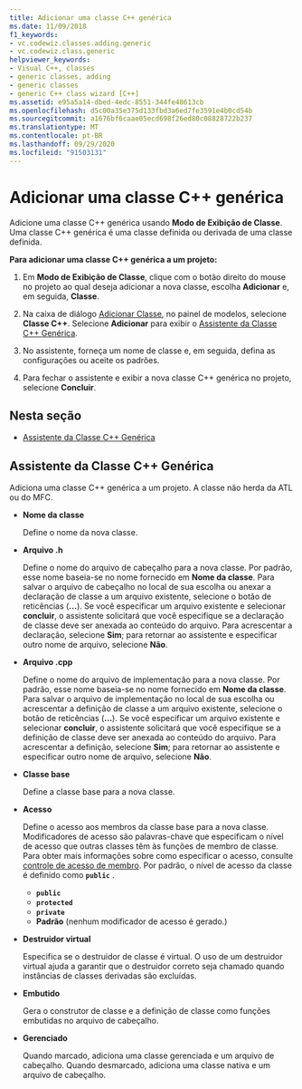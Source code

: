 ```yaml
---
title: Adicionar uma classe C++ genérica
ms.date: 11/09/2018
f1_keywords:
- vc.codewiz.classes.adding.generic
- vc.codewiz.class.generic
helpviewer_keywords:
- Visual C++, classes
- generic classes, adding
- generic classes
- generic C++ class wizard [C++]
ms.assetid: e95a5a14-dbed-4edc-8551-344fe48613cb
ms.openlocfilehash: d5c00a35e375d133fbd3a6ed7fe3591e4b0cd54b
ms.sourcegitcommit: a1676bf6caae05ecd698f26ed80c08828722b237
ms.translationtype: MT
ms.contentlocale: pt-BR
ms.lasthandoff: 09/29/2020
ms.locfileid: "91503131"
---
```

# <a name="add-a-generic-c-class"></a>Adicionar uma classe C++ genérica

Adicione uma classe C++ genérica usando **Modo de Exibição de Classe**. Uma classe C++ genérica é uma classe definida ou derivada de uma classe definida.

**Para adicionar uma classe C++ genérica a um projeto:**

1. Em **Modo de Exibição de Classe**, clique com o botão direito do mouse no projeto ao qual deseja adicionar a nova classe, escolha **Adicionar** e, em seguida, **Classe**.

1. Na caixa de diálogo [Adicionar Classe](./adding-a-class-visual-cpp.md#add-class-dialog-box), no painel de modelos, selecione **Classe C++**. Selecione **Adicionar** para exibir o [Assistente da Classe C++ Genérica](#generic-c-class-wizard).

1. No assistente, forneça um nome de classe e, em seguida, defina as configurações ou aceite os padrões.

1. Para fechar o assistente e exibir a nova classe C++ genérica no projeto, selecione **Concluir**.

## <a name="in-this-section"></a>Nesta seção

- [Assistente da Classe C++ Genérica](#generic-c-class-wizard)

## <a name="generic-c-class-wizard"></a>Assistente da Classe C++ Genérica

Adiciona uma classe C++ genérica a um projeto. A classe não herda da ATL ou do MFC.

- **Nome da classe**

  Define o nome da nova classe.

- **Arquivo .h**

  Define o nome do arquivo de cabeçalho para a nova classe. Por padrão, esse nome baseia-se no nome fornecido em **Nome da classe**. Para salvar o arquivo de cabeçalho no local de sua escolha ou anexar a declaração de classe a um arquivo existente, selecione o botão de reticências (**...**). Se você especificar um arquivo existente e selecionar **concluir**, o assistente solicitará que você especifique se a declaração de classe deve ser anexada ao conteúdo do arquivo. Para acrescentar a declaração, selecione **Sim**; para retornar ao assistente e especificar outro nome de arquivo, selecione **Não**.

- **Arquivo .cpp**

  Define o nome do arquivo de implementação para a nova classe. Por padrão, esse nome baseia-se no nome fornecido em **Nome da classe**. Para salvar o arquivo de implementação no local de sua escolha ou acrescentar a definição de classe a um arquivo existente, selecione o botão de reticências (**...**). Se você especificar um arquivo existente e selecionar **concluir**, o assistente solicitará que você especifique se a definição de classe deve ser anexada ao conteúdo do arquivo. Para acrescentar a definição, selecione **Sim**; para retornar ao assistente e especificar outro nome de arquivo, selecione **Não**.

- **Classe base**

  Define a classe base para a nova classe.

- **Acesso**

  Define o acesso aos membros da classe base para a nova classe. Modificadores de acesso são palavras-chave que especificam o nível de acesso que outras classes têm às funções de membro de classe. Para obter mais informações sobre como especificar o acesso, consulte [controle de acesso de membro](../cpp/member-access-control-cpp.md). Por padrão, o nível de acesso da classe é definido como **`public`** .

  - **`public`**
  - **`protected`**
  - **`private`**
  - **Padrão** (nenhum modificador de acesso é gerado.)

- **Destruidor virtual**

  Especifica se o destruidor de classe é virtual. O uso de um destruidor virtual ajuda a garantir que o destruidor correto seja chamado quando instâncias de classes derivadas são excluídas.

- **Embutido**

  Gera o construtor de classe e a definição de classe como funções embutidas no arquivo de cabeçalho.

- **Gerenciado**

  Quando marcado, adiciona uma classe gerenciada e um arquivo de cabeçalho. Quando desmarcado, adiciona uma classe nativa e um arquivo de cabeçalho.
